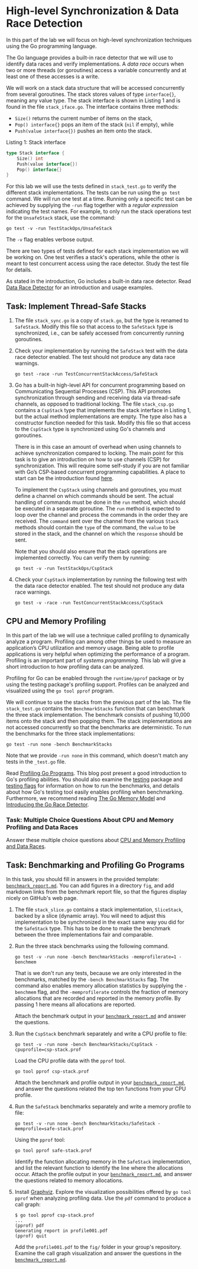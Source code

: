 # High-level Synchronization & Data Race Detection

In this part of the lab we will focus on high-level synchronization techniques using the Go programming language.

The Go language provides a built-in race detector that we will use to identify data races and verify implementations.
A *data race* occurs when two or more threads (or goroutines) access a variable concurrently and at least one of these accesses is a write.

We will work on a stack data structure that will be accessed concurrently from several goroutines.
The stack stores values of type `interface{}`, meaning any value type.
The stack interface is shown in Listing 1 and is found in the file `stack_iface.go`.
The interface contains three methods:

* `Size()` returns the current number of items on the stack,
* `Pop() interface{}` pops an item of the stack (`nil` if empty), while
* `Push(value interface{})` pushes an item onto the stack.

Listing 1: Stack interface

```go
type Stack interface {
    Size() int
    Push(value interface{})
    Pop() interface{}
}
```

For this lab we will use the tests defined in `stack_test.go` to verify the different stack implementations.
The tests can be run using the `go test` command. We will run one test at a time.
Running only a specific test can be achieved by supplying the `-run` flag together with a _regular expression_ indicating the test names.
For example, to only run the stack operations test for the `UnsafeStack` stack, use the command:

```console
go test -v -run TestStackOps/UnsafeStack
```

The `-v` flag enables verbose output.

There are two types of tests defined for each stack implementation we will be working on.
One test verifies a stack's operations, while the other is meant to test concurrent access using the race detector.
Study the test file for details.

As stated in the introduction, Go includes a built-in data race detector.
Read [Data Race Detector](<http://golang.org/doc/articles/race_detector.html>) for an introduction and usage examples.

## Task: Implement Thread-Safe Stacks

1. The file `stack_sync.go` is a copy of `stack.go`, but the type is renamed to `SafeStack`.
   Modify this file so that access to the `SafeStack` type is synchronized, i.e., can be safely accessed from concurrently running goroutines.

2. Check your implementation by running the `SafeStack` test with the data race detector enabled.
   The test should not produce any data race warnings.

   ```console
   go test -race -run TestConcurrentStackAccess/SafeStack
   ```

3. Go has a built-in high-level API for concurrent programming based on Communicating Sequential Processes (CSP).
   This API promotes synchronization through sending and receiving data via thread-safe channels, as opposed to traditional locking.
   The file `stack_csp.go` contains a `CspStack` type that implements the stack interface in Listing 1, but the actual method implementations are empty.
   The type also has a constructor function needed for this task.
   Modify this file so that access to the `CspStack` type is synchronized using Go's channels and goroutines.

   There is in this case an amount of overhead when using channels to achieve synchronization compared to locking.
   The main point for this task is to give an introduction on how to use channels (CSP) for synchronization.
   This will require some self-study if you are not familiar with Go’s CSP-based concurrent programming capabilities.
   A place to start can be the introduction found [here](http://golang.org/doc/effective_go.html#concurrency).

   To implement the `CspStack` using channels and goroutines, you must define a channel on which commands should be sent.
   The actual handling of commands must be done in the `run` method, which should be executed in a separate goroutine.
   The `run` method is expected to loop over the channel and process the commands in the order they are received.
   The `command` sent over the channel from the various `Stack` methods should contain the `type` of the command, the `value` to be stored in the stack, and the channel on which the `response` should be sent.

   Note that you should also ensure that the stack operations are implemented correctly.
   You can verify them by running:

   ```console
   go test -v -run TestStackOps/CspStack
   ```

4. Check your `CspStack` implementation by running the following test with the data race detector enabled.
   The test should not produce any data race warnings.

   ```console
   go test -v -race -run TestConcurrentStackAccess/CspStack
   ```

## CPU and Memory Profiling

In this part of the lab we will use a technique called profiling to dynamically analyze a program.
Profiling can among other things be used to measure an application’s CPU utilization and memory usage.
Being able to profile applications is very helpful when optimizing the performance of a program.
Profiling is an important part of *systems programming*.
This lab will give a short introduction to how profiling data can be analyzed.

Profiling for Go can be enabled through the `runtime/pprof` package or by using the testing package's profiling support.
Profiles can be analyzed and visualized using the `go tool pprof` program.

We will continue to use the stacks from the previous part of the lab.
The file `stack_test.go` contains the `BenchmarkStacks` function that can benchmark the three stack implementation.
The benchmark consists of pushing 10,000 items onto the stack and then popping them.
The stack implementations are not accessed concurrently so that the benchmarks are deterministic.
To run the benchmarks for the three stack implementations:

```console
go test -run none -bench BenchmarkStacks
```

Note that we provide `-run none` in this command, which doesn't match any tests in the `_test.go` file.

Read [Profiling Go Programs](https://blog.golang.org/pprof).
This blog post present a good introduction to Go's profiling abilities.
You should also examine the [testing](http://golang.org/pkg/testing/) package and [testing flags](http://golang.org/cmd/go/#Description_of_testing_flags) for information on how to run the benchmarks, and details about how Go's testing tool easily enables profiling when benchmarking.
Furthermore, we recommend reading [The Go Memory Model](http://golang.org/ref/mem) and [Introducing the Go Race Detector](http://blog.golang.org/race-detector).

### Task: Multiple Choice Questions About CPU and Memory Profiling and Data Races

Answer these multiple choice questions about [CPU and Memory Profiling and Data Races](profile_race_questions.md).

## Task: Benchmarking and Profiling Go Programs

In this task, you should fill in answers in the provided template: [`benchmark_report.md`](benchmark_report.md).
You can add figures in a directory `fig`, and add markdown links from the benchmark report file, so that the figures display nicely on GitHub's web page.

1. The file `stack_slice.go` contains a stack implementation, `SliceStack`, backed by a slice (dynamic array).
   You will need to adjust this implementation to be synchronized in the exact same way you did for the `SafeStack` type.
   This has to be done to make the benchmark between the three implementations fair and comparable.

2. Run the three stack benchmarks using the following command.

   ```console
   go test -v -run none -bench BenchmarkStacks -memprofilerate=1 -benchmem
   ```

   That is we don't run any tests, because we are only interested in the benchmarks, matched by the `-bench BenchmarkStacks` flag.
   The command also enables memory allocation statistics by supplying the `-benchmem` flag, and the `-memprofilerate` controls the fraction of memory allocations that are recorded and reported in the memory profile.
   By passing 1 here means all allocations are reported.

   Attach the benchmark output in your [`benchmark_report.md`](benchmark_report.md) and answer the questions.

3. Run the `CspStack` benchmark separately and write a CPU profile to file:

   ```console
   go test -v -run none -bench BenchmarkStacks/CspStack -cpuprofile=csp-stack.prof
   ```

   Load the CPU profile data with the `pprof` tool.

   ```console
   go tool pprof csp-stack.prof
   ```

   Attach the benchmark and profile output in your [`benchmark_report.md`](benchmark_report.md), and answer the questions related the top ten functions from your CPU profile.

4. Run the `SafeStack` benchmarks separately and write a memory profile to file:

   ```console
   go test -v -run none -bench BenchmarkStacks/SafeStack -memprofile=safe-stack.prof
   ```

   Using the `pprof` tool:

   ```console
   go tool pprof safe-stack.prof
   ```

   Identify the function allocating memory in the `SafeStack` implementation, and list the relevant function to identify the line where the allocations occur.
   Attach the profile output in your [`benchmark_report.md`](benchmark_report.md), and answer the questions related to memory allocations.

5. Install [Graphviz](http://www.graphviz.org/).
   Explore the visualization possibilities offered by `go tool pprof` when analyzing profiling data.
   Use the `pdf` command to produce a call graph:

   ```console
   $ go tool pprof csp-stack.prof
   ...
   (pprof) pdf
   Generating report in profile001.pdf
   (pprof) quit
   ```

   Add the `profile001.pdf` to the `fig/` folder in your group's repository.
   Examine the call graph visualization and answer the questions in the [`benchmark_report.md`](benchmark_report.md).
